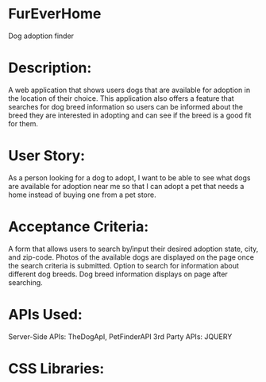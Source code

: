 # FurEverHome
Dog adoption finder

# Description:
A web application that shows users dogs that are available for adoption in the location of their choice. This application also offers a feature that searches for dog breed information so users can be informed about the breed they are interested in adopting and can see if the breed is a good fit for them.

# User Story:
As a person looking for a dog to adopt,
I want to be able to see what dogs are available for adoption near me
so that I can adopt a pet that needs a home instead of buying one from a pet store. 

# Acceptance Criteria:
A form that allows users to search by/input their desired adoption state, city, and zip-code.
Photos of the available dogs are displayed on the page once the search criteria is submitted.
Option to search for information about different dog breeds. 
Dog breed information displays on page after searching. 

# APIs Used:
Server-Side APIs: TheDogApI, PetFinderAPI
3rd Party APIs: JQUERY

# CSS Libraries: 
